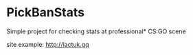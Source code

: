 # PickBanStats
Simple project for checking stats at professional* CS:GO scene

site example: http://lactuk.gq
